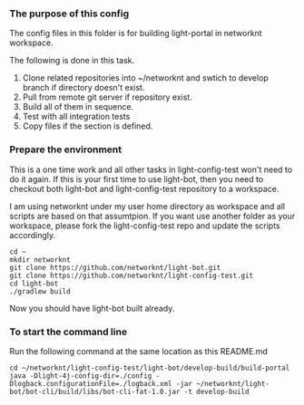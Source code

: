 ### The purpose of this config

The config files in this folder is for building light-portal in networknt workspace.

The following is done in this task.

1. Clone related repositories into ~/networknt and swtich to develop branch if directory doesn't exist.
2. Pull from remote git server if repository exist.
3. Build all of them in sequence.
4. Test with all integration tests
5. Copy files if the section is defined.


### Prepare the environment

This is a one time work and all other tasks in light-config-test won't need to do it again. If this is your first
time to use light-bot, then you need to checkout both light-bot and light-config-test repository to a workspace.

I am using networknt under my user home directory as workspace and all scripts are based on that assumtpion. If
you want use another folder as your workspace, please fork the light-config-test repo and update the scripts
accordingly.

```
cd ~
mkdir networknt
git clone https://github.com/networknt/light-bot.git
git clone https://github.com/networknt/light-config-test.git
cd light-bot
./gradlew build
```

Now you should have light-bot built already.

### To start the command line

Run the following command at the same location as this README.md

```
cd ~/networknt/light-config-test/light-bot/develop-build/build-portal
java -Dlight-4j-config-dir=./config -Dlogback.configurationFile=./logback.xml -jar ~/networknt/light-bot/bot-cli/build/libs/bot-cli-fat-1.0.jar -t develop-build
```

